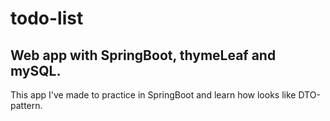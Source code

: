 # todo-list
## Web app with SpringBoot, thymeLeaf and mySQL.
This app I've made to practice in SpringBoot and learn how looks like DTO-pattern.
